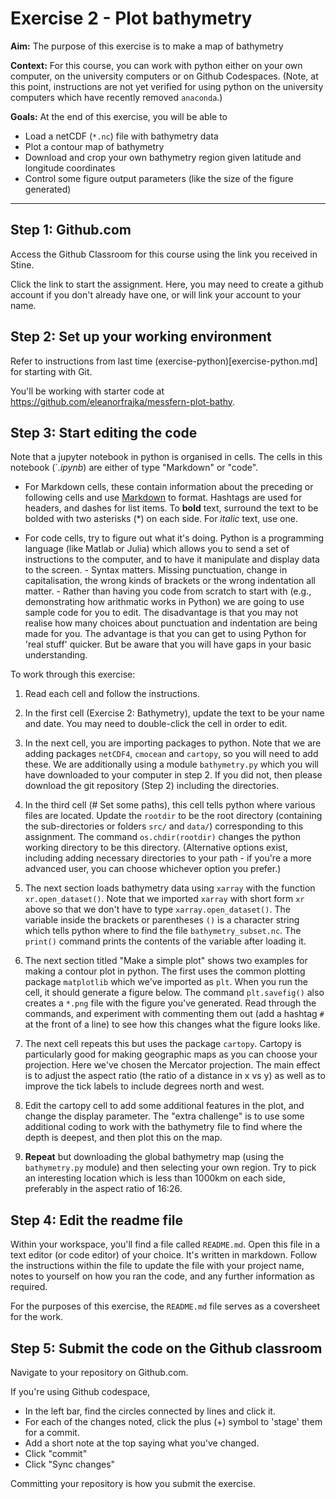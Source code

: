 # Exercise 2 - Plot bathymetry 

**Aim:** The purpose of this exercise is to make a map of bathymetry

**Context:** For this course, you can work with python either on your own computer, on the university computers or on Github Codespaces.  (Note, at this point, instructions are not yet verified for using python on the university computers which have recently removed `anaconda`.)

**Goals:** At the end of this exercise, you will be able to

- Load a netCDF (`*.nc`) file with bathymetry data
- Plot a contour map of bathymetry
- Download and crop your own bathymetry region given latitude and longitude coordinates
- Control some figure output parameters (like the size of the figure generated)
<hr>

## Step 1: Github.com

Access the Github Classroom for this course using the link you received in Stine.

Click the link to start the assignment.  Here, you may need to create a github account if you don't already have one, or will link your account to your name.

## Step 2: Set up your working environment

Refer to instructions from last time (exercise-python)[exercise-python.md] for starting with Git.

You'll be working with starter code at https://github.com/eleanorfrajka/messfern-plot-bathy.


## Step 3: Start editing the code

Note that a jupyter notebook in python is organised in cells.  The cells in this notebook (`*.ipynb*) are either of type "Markdown" or "code". 

- For Markdown cells, these contain information about the preceding or following cells and use [Markdown](https://www.markdownguide.org) to format.  Hashtags are used for headers, and dashes for list items.  To **bold** text, surround the text to be bolded with two asterisks (*) on each side.  For *italic* text, use one.
    
- For code cells, try to figure out what it's doing.  Python is a programming language (like Matlab or Julia) which allows you to send a set of instructions to the computer, and to have it manipulate and display data to the screen.
        - Syntax matters.  Missing punctuation, change in capitalisation, the wrong kinds of brackets or the wrong indentation all matter.
        - Rather than having you code from scratch to start with (e.g., demonstrating how arithmatic works in Python) we are going to use sample code for you to edit.  The disadvantage is that you may not realise how many choices about punctuation and indentation are being made for you.  The advantage is that you can get to using Python for 'real stuff' quicker.  But be aware that you will have gaps in your basic understanding.  

To work through this exercise:

1. Read each cell and follow the instructions.  

2. In the first cell (Exercise 2: Bathymetry), update the text to be your name and date.  You may need to double-click the cell in order to edit.

3. In the next cell, you are importing packages to python.  Note that we are adding packages `netCDF4`, `cmocean` and `cartopy`, so you will need to add these.  We are additionally using a module `bathymetry.py` which you will have downloaded to your computer in step 2.  If you did not, then please download the git repository (Step 2) including the directories.

4. In the third cell (# Set some paths), this cell tells python where various files are located.  Update the `rootdir` to be the root directory (containing the sub-directories or folders `src/` and `data/`) corresponding to this assignment.  The command `os.chdir(rootdir)` changes the python working directory to be this directory.  (Alternative options exist, including adding necessary directories to your path - if you're a more advanced user, you can choose whichever option you prefer.)

5. The next section loads bathymetry data using `xarray` with the function `xr.open_dataset()`.  Note that we imported `xarray` with short form `xr` above so that we don't have to type `xarray.open_dataset()`.  The variable inside the brackets or parentheses `()` is a character string which tells python where to find the file `bathymetry_subset.nc`.  The `print()` command prints the contents of the variable after loading it.

6. The next section titled "Make a simple plot" shows two examples for making a contour plot in python.  The first uses the common plotting package `matplotlib` which we've imported as `plt`.  When you run the cell, it should generate a figure below.  The command `plt.savefig()` also creates a `*.png` file with the figure you've generated.  Read through the commands, and experiment with commenting them out (add a hashtag `#` at the front of a line) to see how this changes what the figure looks like.

7. The next cell repeats this but uses the package `cartopy`.  Cartopy is particularly good for making geographic maps as you can choose your projection.  Here we've chosen the Mercator projection.  The main effect is to adjust the aspect ratio (the ratio of a distance in x vs y) as well as to improve the tick labels to include degrees north and west.

8. Edit the cartopy cell to add some additional features in the plot, and change the display parameter.  The "extra challenge" is to use some additional coding to work with the bathymetry file to find where the depth is deepest, and then plot this on the map.

9. **Repeat** but downloading the global bathymetry map (using the `bathymetry.py` module) and then selecting your own region.  Try to pick an interesting location which is less than 1000km on each side, preferably in the aspect ratio of 16:26.

## Step 4: Edit the readme file

Within your workspace, you'll find a file called `README.md`.  Open this file in a text editor (or code editor) of your choice.  It's written in markdown.  Follow the instructions within the file to update the file with your project name, notes to yourself on how you ran the code, and any further information as required.

For the purposes of this exercise, the `README.md` file serves as a coversheet for the work.

## Step 5: Submit the code on the Github classroom 

Navigate to your repository on Github.com.  

If you're using Github codespace, 

- In the left bar, find the circles connected by lines and click it.  
- For each of the changes noted, click the plus (+) symbol to 'stage' them for a commit.  
- Add a short note at the top saying what you've changed.
- Click "commit"
- Click "Sync changes"

Committing your repository is how you submit the exercise.  